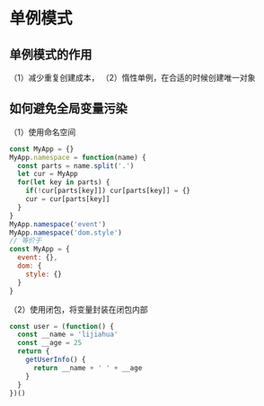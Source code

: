 # 单例模式
## 单例模式的作用
（1）减少重复创建成本，
（2）惰性单例，在合适的时候创建唯一对象
## 如何避免全局变量污染  
（1）使用命名空间
```js
const MyApp = {}
MyApp.namespace = function(name) {
  const parts = name.split('.')
  let cur = MyApp
  for(let key in parts) {
    if(!cur[parts[key]]) cur[parts[key]] = {}
    cur = cur[parts[key]]
  }
}
MyApp.namespace('event')
MyApp.namespace('dom.style')
// 等价于
const MyApp = {
  event: {},
  dom: {
    style: {}
  }
}
```  
（2）使用闭包，将变量封装在闭包内部
```js
const user = (function() {
  const __name = 'lijiahua'
  const __age = 25
  return {
    getUserInfo() {
      return __name + ' ' + __age
    }
  }
})()
```